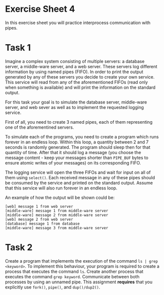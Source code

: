 # Exercise Sheet 4

In this exercise sheet you will practice interprocess communication with pipes. 

# Task 1

Imagine a complex system consisting of multiple servers: a database server, a middle-ware server, and a web server. These servers log different information by using named pipes (FIFO). In order to print the output generated by any of these servers you decide to create your own service. This service will read from any of the aforementioned FIFOs (read only when something is available) and will print the information on the standard output. 

For this task your goal is to simulate the database server, middle-ware server, and web sever as well as to implement the requested logging service. 

First of all, you need to create 3 named pipes, each of them representing one of the aforementined servers. 

To simulate each of the programs, you need to create a program which runs forever in an endless loop. Within this loop, a quantity between 2 and 7 seconds is randomly generated. The program should sleep then for that quantity of time. After that it should log a message (you choose the message content - keep your messages shorter than `PIPE_BUF` bytes to ensure atomic writes of your messages) on its corresponding FIFO. 

The logging service will open the three FIFOs and wait for input on all of them using `select()`. Each received message in any of these pipes should be consumed by the service and printed on the standard output. Assume that this service will also run forever in an endless loop. 

An example of how the output will be shown could be:

    [web] message 1 from web server
    [middle-ware] message 1 from middle-ware server
    [middle-ware] message 2 from middle-ware server
    [web] message 2 from web server
    [database] message 1 from database
    [middle-ware] message 3 from middle-ware server


# Task 2

Create a program that implements the execution of the command `ls | grep <keyword>`. To implement this behaviour, your program is required to create a process that executes the command `ls`. Create another process that executes the command `grep keyword`. Communicate between both processes by using an unnamed pipe. 
This assignment **requires** that you explicitly use `fork()`, `pipe()`, and `dup()/dup2()`.


